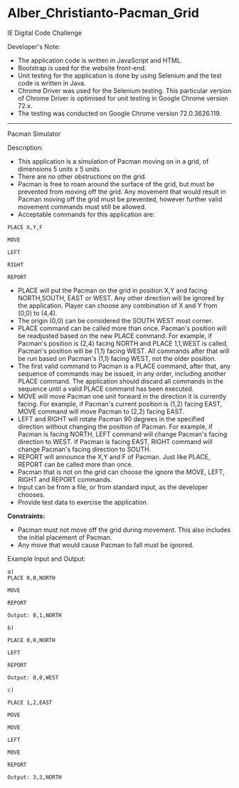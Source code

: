 # Alber_Christianto-Pacman_Grid
IE Digital Code Challenge

Developer's Note:

- The application code is written in JavaScript and HTML.
- Bootstrap is used for the website front-end.
- Unit testing for the application is done by using Selenium and the test code is written in Java.
- Chrome Driver was used for the Selenium testing. This particular version of Chrome Driver is optimised for unit testing in Google Chrome version 72.x.
- The testing was conducted on Google Chrome version 72.0.3626.119.

-----------

Pacman Simulator

Description:

- This application is a simulation of Pacman moving on in a grid, of dimensions 5 units x 5 units.
- There are no other obstructions on the grid.
- Pacman is free to roam around the surface of the grid, but must be prevented from moving off the grid. Any movement that would result in Pacman moving off the grid must  be prevented, however further valid movement commands must still be allowed.
- Acceptable commands for this application are:

```
PLACE X,Y,F

MOVE

LEFT

RIGHT

REPORT
```

- PLACE will put the Pacman on the grid in position X,Y and facing NORTH,SOUTH, EAST or WEST. Any other direction will be ignored by the application. Player can choose any combination of X and Y from (0,0) to (4,4).
- The origin (0,0) can be considered the SOUTH WEST most corner.
- PLACE command can be called more than once. Pacman's position will be readjusted based on the new PLACE command. For example, if Pacman's position is (2,4) facing NORTH and PLACE 1,1,WEST is called, Pacman's position will be (1,1) facing WEST. All commands after that will be run based on Pacman's (1,1) facing WEST, not the older position.
- The first valid command to Pacman is a PLACE command, after that, any sequence of commands may be issued, in any order, including another PLACE command. The application should discard all commands in the sequence until a valid PLACE command has been executed.
- MOVE will move Pacman one unit forward in the direction it is currently facing. For example, if Pacman's current position is (1,2) facing EAST, MOVE command will move Pacman to (2,2) facing EAST.
- LEFT and RIGHT will rotate Pacman 90 degrees in the specified direction without changing the position of Pacman. For example, if Pacman is facing NORTH, LEFT command will change Pacman's facing direction to WEST. If Pacman is facing EAST, RIGHT command will change Pacman's facing direction to SOUTH.
- REPORT will announce the X,Y and F of Pacman. Just like PLACE, REPORT can be called more than once.
- Pacman that is not on the grid can choose the ignore the MOVE, LEFT, RIGHT and REPORT commands.
- Input can be from a file, or from standard input, as the developer chooses.
- Provide test data to exercise the application.

**Constraints:**

- Pacman must not move off the grid during movement. This also includes the initial placement of Pacman.
- Any move that would cause Pacman to fall must be ignored.

Example Input and Output:
```
a)
PLACE 0,0,NORTH

MOVE

REPORT

Output: 0,1,NORTH
```
```
b)

PLACE 0,0,NORTH

LEFT

REPORT

Output: 0,0,WEST
```
```
c)

PLACE 1,2,EAST

MOVE

MOVE

LEFT

MOVE

REPORT

Output: 3,3,NORTH
```
